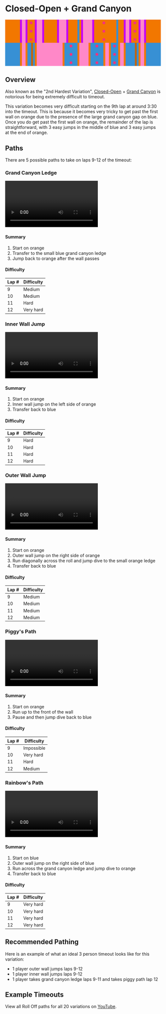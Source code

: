 # Closed-Open + Grand Canyon

![Closed-Open + Grand Canyon](../images/variations/closed-open-grand-canyon.jpg)

## Overview

Also known as the "2nd Hardest Variation", [Closed-Open](../rolls/closed-open-open-closed.md#orange) + [Grand Canyon](../rolls/grand-canyon.md) is notorious for being extremely difficult to timeout.

This variation becomes very difficult starting on the 9th lap at around 3:30 into the timeout. This is because it becomes very tricky to get past the first wall on orange due to the presence of the large grand canyon gap on blue. Once you do get past the first wall on orange, the remainder of the lap is straightforward, with 3 easy jumps in the middle of blue and 3 easy jumps at the end of orange.

## Paths

There are 5 possible paths to take on laps 9-12 of the timeout:

### Grand Canyon Ledge

<video controls>
  <source src="../../images/variations/closed-open-grand-canyon-gc-ledge.mp4" type="video/mp4">
</video>

#### Summary

1. Start on orange
2. Transfer to the small blue grand canyon ledge
3. Jump back to orange after the wall passes

#### Difficulty

| Lap # | Difficulty |
| ----- | ---------- |
| 9     | Medium     |
| 10    | Medium     |
| 11    | Hard       |
| 12    | Very hard  |

### Inner Wall Jump

<video controls>
  <source src="../../images/variations/closed-open-grand-canyon-inner-wall-jump.mp4" type="video/mp4">
</video>

#### Summary

1. Start on orange
2. Inner wall jump on the left side of orange
3. Transfer back to blue

#### Difficulty

| Lap # | Difficulty |
| ----- | ---------- |
| 9     | Hard       |
| 10    | Hard       |
| 11    | Hard       |
| 12    | Hard       |

### Outer Wall Jump

<video controls>
  <source src="../../images/variations/closed-open-grand-canyon-outer-wall-jump.mp4" type="video/mp4">
</video>

#### Summary

1. Start on orange
2. Outer wall jump on the right side of orange
3. Run diagonally across the roll and jump dive to the small orange ledge
4. Transfer back to blue

#### Difficulty

| Lap # | Difficulty |
| ----- | ---------- |
| 9     | Medium     |
| 10    | Medium     |
| 11    | Medium     |
| 12    | Medium     |

### Piggy's Path

<video controls>
  <source src="../../images/variations/closed-open-grand-canyon-piggys-path.mp4" type="video/mp4">
</video>

#### Summary

1. Start on orange
2. Run up to the front of the wall
3. Pause and then jump dive back to blue

#### Difficulty

| Lap # | Difficulty |
| ----- | ---------- |
| 9     | Impossible |
| 10    | Very hard  |
| 11    | Hard       |
| 12    | Medium     |

### Rainbow's Path

<video controls>
  <source src="../../images/variations/closed-open-grand-canyon-rainbow-path.mp4" type="video/mp4">
</video>

#### Summary

1. Start on blue
2. Outer wall jump on the right side of blue
3. Run across the grand canyon ledge and jump dive to orange
4. Transfer back to blue

#### Difficulty

| Lap # | Difficulty |
| ----- | ---------- |
| 9     | Very hard  |
| 10    | Very hard  |
| 11    | Very hard  |
| 12    | Very hard  |

## Recommended Pathing

Here is an example of what an ideal 3 person timeout looks like for this variation:

* 1 player outer wall jumps laps 9-12
* 1 player inner wall jumps laps 9-12
* 1 player takes grand canyon ledge laps 9-11 and takes piggy path lap 12

## Example Timeouts

View all Roll Off paths for all 20 variations on [YouTube](https://www.youtube.com/playlist?list=PLG_QNSp9ZgJLWYSNl4vY26VJCZeOQHO1F).
